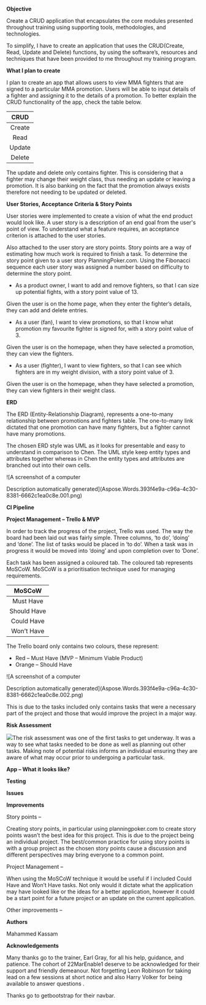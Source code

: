 **Objective**

Create a CRUD application that encapsulates the core modules presented throughout training using supporting tools, methodologies, and technologies.

To simplify, I have to create an application that uses the CRUD(Create, Read, Update and Delete) functions, by using the software’s, resources and techniques that have been provided to me throughout my training program.

**What I plan to create**

I plan to create an app that allows users to view MMA fighters that are signed to a particular MMA promotion. Users will be able to input details of a fighter and assigning it to the details of a promotion. To better explain the CRUD functionality of the app, check the table below.

|**CRUD**|
| :-: |
|Create |<p>- Promotion</p><p>- Fighter</p>|
|Read|<p>- Promotion</p><p>- Fighter</p>|
|Update|- Fighter|
|Delete|- Fighter|

The update and delete only contains fighter. This is considering that a fighter may change their weight class, thus needing an update or leaving a promotion. It is also banking on the fact that the promotion always exists therefore not needing to be updated or deleted.



**User Stories, Acceptance Criteria & Story Points**

User stories were implemented to create a vision of what the end product would look like. A user story is a description of an end goal from the user's point of view. ​To understand what a feature requires, an acceptance criterion is attached to the user stories. 

Also attached to the user story are story points. Story points are a way of estimating how much work is required to finish a task. To determine the story point given to a user story PlanningPoker.com. Using the Fibonacci sequence each user story was assigned a number based on difficulty to determine the story point.

- As a product owner, I want to add and remove fighters, so that I can size up potential fights, with a story point value of 13.

Given the user is on the home page, when they enter the fighter’s details, they can add and delete entries.

- As a user (fan), I want to view promotions, so that I know what promotion my favourite fighter is signed for, with a story point value of 3.

Given the user is on the homepage, when they have selected a promotion, they can view the fighters.

- As a user (fighter), I want to view fighters, so that I can see which fighters are in my weight division, with a story point value of 3.

Given the user is on the homepage, when they have selected a promotion, they can view fighters in their weight class.

**ERD**

The ERD (Entity-Relationship Diagram), represents a one-to-many relationship between promotions and fighters table. The one-to-many link dictated that one promotion can have many fighters, but a fighter cannot have many promotions.

The chosen ERD style was UML as it looks for presentable and easy to understand in comparison to Chen. The UML style keep entity types and attributes together whereas in Chen the entity types and attributes are branched out into their own cells.

![A screenshot of a computer

Description automatically generated](Aspose.Words.393f4e9a-c96a-4c30-8381-6662c1ea0c8e.001.png)

**CI Pipeline**

**Project Management – Trello & MVP**

In order to track the progress of the project, Trello was used. The way the board had been laid out was fairly simple. Three columns, ‘to do’, ‘doing’ and ‘done’. The list of tasks would be placed in ‘to do’. When a task was in progress it would be moved into ‘doing’ and upon completion over to ‘Done’.

Each task has been assigned a coloured tab. The coloured tab represents MoSCoW. MoSCoW is a prioritisation technique used for managing requirements. 


|MoSCoW|
| :-: |
|Must Have|The project would not be viable if these prerequisites were not met. These are components of the requirements in order to guarantee a minimum viable product (MVP) is achieved.|
|Should Have|Tasks that would have a noteworthy positive effect on the project.|
|Could Have|Tasks that could be done if there is enough time.|
|Won’t Have|Tasks that will be left out.|


The Trello board only contains two colours, these represent:

- Red – Must Have (MVP – Minimum Viable Product)
- Orange – Should Have

![A screenshot of a computer

Description automatically generated](Aspose.Words.393f4e9a-c96a-4c30-8381-6662c1ea0c8e.002.png)

This is due to the tasks included only contains tasks that were a necessary part of the project and those that would improve the project in a major way.

**Risk Assessment**

![](Aspose.Words.393f4e9a-c96a-4c30-8381-6662c1ea0c8e.003.png)The risk assessment was one of the first tasks to get underway. It was a way to see what tasks needed to be done as well as planning out other tasks. Making note of potential risks informs an individual ensuring they are aware of what may occur prior to undergoing a particular task.


**App – What it looks like?**

**Testing**

**Issues**

**Improvements**

Story points – 

Creating story points, in particular using planningpoker.com to create story points wasn’t the best idea for this project. This is due to the project being an individual project. The best/common practice for using story points is with a group project as the chosen story points cause a discussion and different perspectives may bring everyone to a common point.

Project Management – 

When using the MoSCoW technique it would be useful if I included Could Have and Won’t Have tasks. Not only would it dictate what the application may have looked like or the ideas for a better application, however it could be a start point for a future project or an update on the current application.

Other improvements – 


**Authors**

Mahammed Kassam

**Acknowledgements**

Many thanks go to the trainer, Earl Gray, for all his help, guidance, and patience. The cohort of 22MarEnable1 deserve to be acknowledged for their support and friendly demeanour. Not forgetting Leon Robinson for taking lead on a few sessions at short notice and also Harry Volker for being available to answer questions .

Thanks go to getbootstrap for their navbar.